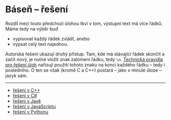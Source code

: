 # Báseň – řešení

Rozdíl mezi touto předchozí úlohou tkví v tom, výstupní text má více řádků. Máme tedy na výběr buď

- vypisovat každý řádek zvlášť, anebo
- vypsat celý text najednou.

Autorská řešení ukazují druhý přístup. Tam, kde má stávající řádek skončit a začít nový, je nutné vložit znak zalomení
řádku, tedy `\n`. [Technická pravidla pro řešení úloh](/studijni-materialy/03-tipy-k-reseni/01-technicka-pravidla)
nařizují použití tohoto znaku na konci každého řádku – tedy i posledního. O ten se však (kromě C a C++) postará – jako v
minulé úloze – jazyk sám.

---

- [řešení v C++](main.cpp)
- [řešení v C#](main.cs)
- [řešení v Javě](main.java)
- [řešení v JavaScriptu](main.js)
- [řešení v Pythonu](main.py)
